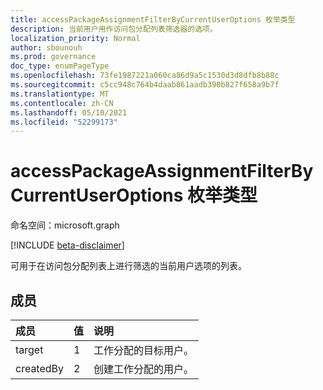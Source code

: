 ```yaml
---
title: accessPackageAssignmentFilterByCurrentUserOptions 枚举类型
description: 当前用户用作访问包分配列表筛选器的选项。
localization_priority: Normal
author: sbounouh
ms.prod: governance
doc_type: enumPageType
ms.openlocfilehash: 73fe1987221a060ca86d9a5c1530d3d8dfb8b88c
ms.sourcegitcommit: c5cc948c764b4daab861aadb390b827f658a9b7f
ms.translationtype: MT
ms.contentlocale: zh-CN
ms.lasthandoff: 05/10/2021
ms.locfileid: "52299173"
---
```

# <a name="accesspackageassignmentfilterbycurrentuseroptions-enum-type"></a>accessPackageAssignmentFilterByCurrentUserOptions 枚举类型

命名空间：microsoft.graph

[!INCLUDE [beta-disclaimer](../../includes/beta-disclaimer.md)]

可用于在访问包分配列表上进行筛选的当前用户选项的列表。

## <a name="members"></a>成员
|成员|值|说明|
|:---|:---|:---|
|target|1|工作分配的目标用户。|
|createdBy|2|创建工作分配的用户。|
